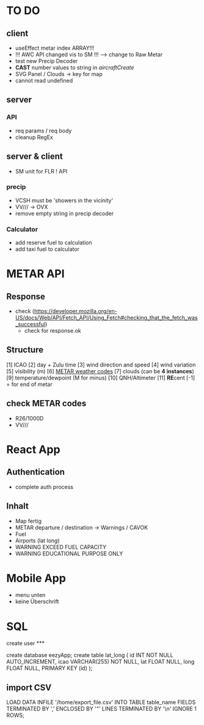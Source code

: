 # TO DO

## client

- useEffect metar index ARRAY!!!
- !!! AWC API changed vis to SM !!! --> change to Raw Metar
- test new Precip Decoder
- **CAST** number values to string in _aircraftCreate_
- SVG Panel / Clouds -> key for map
- cannot read undefined

## server

### API

- req params / req body
- cleanup RegEx

## server & client

- SM unit for FLR ! API

### precip

- VCSH must be 'showers in the vicinity'
- VV/// -> OVX
- remove empty string in precip decoder

### Calculator

- add reserve fuel to calculation
- add taxi fuel to calculator

# METAR API

## Response

- check (https://developer.mozilla.org/en-US/docs/Web/API/Fetch_API/Using_Fetch#checking_that_the_fetch_was_successful)
  - check for response.ok

## Structure

[1] ICAO
[2] day + Zulu time
[3] wind direction and speed
[4] wind variation
[5] visibility (m)
[6] [METAR weather codes](https://en.wikipedia.org/wiki/METAR)
[7] clouds (can be **4 instances**)
[9] temperature/dewpoint (M for minus)
[10] QNH/Altimeter
[11] **RE**cent
[-1] = for end of metar

## check METAR codes

- R26/1000D
- VV///

# React App

## Authentication

- complete auth process

## Inhalt

- Map fertig
- METAR departure / destination -> Warnings / CAVOK
- Fuel
- Airports (lat long)
- WARNING EXCEED FUEL CAPACITY
- WARNING EDUCATIONAL PURPOSE ONLY

# Mobile App

- menu unten
- keine Überschrift

# SQL

create user \*\*\*

create database eezyApp;
create table lat_long (
id INT NOT NULL AUTO_INCREMENT,
icao VARCHAR(255) NOT NULL,
lat FLOAT NULL,
long FLOAT NULL,
PRIMARY KEY (id)
);

## import CSV

LOAD DATA INFILE '/home/export_file.csv'
INTO TABLE table_name
FIELDS TERMINATED BY ','
ENCLOSED BY '"'
LINES TERMINATED BY '\n'
IGNORE 1 ROWS;
